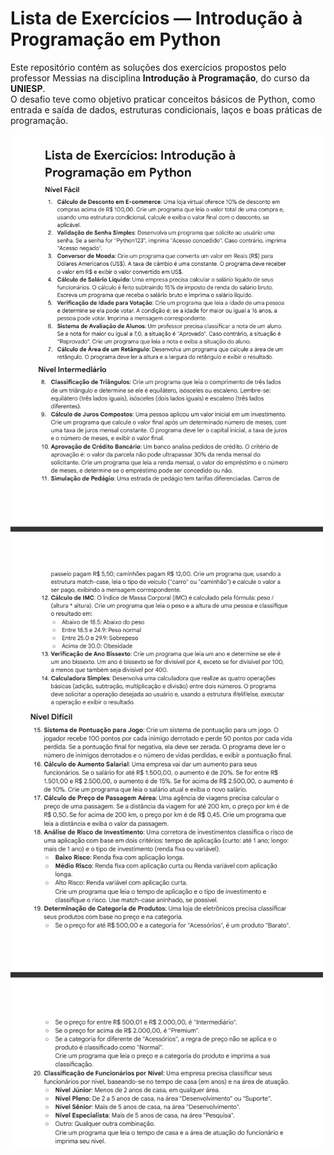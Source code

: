 # Lista de Exercícios — Introdução à Programação em Python

Este repositório contém as soluções dos exercícios propostos pelo professor Messias na disciplina **Introdução à Programação**, do curso da **UNIESP**.  
O desafio teve como objetivo praticar conceitos básicos de Python, como entrada e saída de dados, estruturas condicionais, laços e boas práticas de programação.

<img src="captura_1.png" width="500">
<img src="captura_2.png" width="500">
<img src="captura_3.png" width="500">

